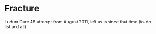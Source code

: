 Fracture
========

Ludum Dare 48 attempt from August 2011, left as is since that time (to-do list and all)